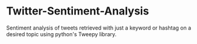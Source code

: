 # Twitter-Sentiment-Analysis

Sentiment analysis of tweets retrieved with just a keyword or hashtag on a desired topic using python's Tweepy library.
